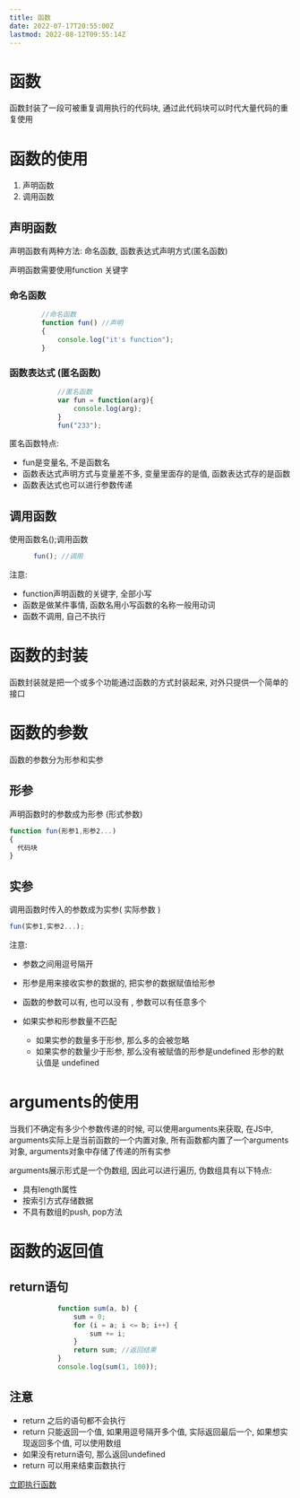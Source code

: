 ```yaml
---
title: 函数
date: 2022-07-17T20:55:00Z
lastmod: 2022-08-12T09:55:14Z
---
```


# 函数

函数封装了一段可被重复调用执行的代码块, 通过此代码块可以时代大量代码的重复使用

# 函数的使用

1. 声明函数
2. 调用函数

## 声明函数

声明函数有两种方法: 命名函数,  函数表达式声明方式(匿名函数)

声明函数需要使用function 关键字

### 命名函数

```JavaScript
        //命名函数
        function fun() //声明
        {
            console.log("it's function");
        }

```

### 函数表达式 (匿名函数)

```JavaScript
            //匿名函数
            var fun = function(arg){
                console.log(arg);
            }
            fun("233");
```

匿名函数特点:

* fun是变量名, 不是函数名
* 函数表达式声明方式与变量差不多, 变量里面存的是值, 函数表达式存的是函数
* 函数表达式也可以进行参数传递

## 调用函数

使用函数名();调用函数

```JavaScript
      fun(); //调用
```

注意:

* function声明函数的关键字, 全部小写
* 函数是做某件事情, 函数名用小写函数的名称一般用动词
* 函数不调用, 自己不执行

# 函数的封装

函数封装就是把一个或多个功能通过函数的方式封装起来, 对外只提供一个简单的接口

# 函数的参数

函数的参数分为形参和实参

## 形参

声明函数时的参数成为形参 (形式参数)

```JavaScript
function fun(形参1,形参2...)
{
  代码块
}
```

## 实参

调用函数时传入的参数成为实参( 实际参数 )

```JavaScript
fun(实参1,实参2...);

```

注意:

* 参数之间用逗号隔开
* 形参是用来接收实参的数据的, 把实参的数据赋值给形参
* 函数的参数可以有, 也可以没有 , 参数可以有任意多个
* 如果实参和形参数量不匹配

  * 如果实参的数量多于形参, 那么多的会被忽略
  * 如果实参的数量少于形参, 那么没有被赋值的形参是undefined 形参的默认值是 undefined

# arguments的使用

当我们不确定有多少个参数传递的时候, 可以使用arguments来获取, 在JS中, arguments实际上是当前函数的一个内置对象, 所有函数都内置了一个arguments对象, arguments对象中存储了传递的所有实参

arguments展示形式是一个伪数组, 因此可以进行遍历, 伪数组具有以下特点:

* 具有length属性
* 按索引方式存储数据
* 不具有数组的push, pop方法

# 函数的返回值

## return语句

```JavaScript
            function sum(a, b) {
                sum = 0;
                for (i = a; i <= b; i++) {
                    sum += i;
                }
                return sum; //返回结果
            }
            console.log(sum(1, 100));
```

## 注意

* return 之后的语句都不会执行
* return 只能返回一个值, 如果用逗号隔开多个值, 实际返回最后一个, 如果想实现返回多个值, 可以使用数组
* 如果没有return语句, 那么返回undefined
* return 可以用来结束函数执行

[立即执行函数](https://www.wolai.com/kpRU8SH1CsnXEQ1dStSFkz)
